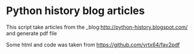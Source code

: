 Python history blog articles
===========================

This script take articles from the _blog:http://python-history.blogspot.com/
and generate pdf file

Some html and code was taken from https://github.com/vrtx64/fav2pdf
